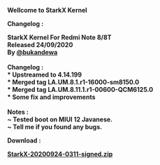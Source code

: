 <p><strong>Wellcome to StarkX Kernel</strong></p>
<p><strong>Changelog :</strong></p>
<p><strong>StarkX Kernel For Redmi Note 8/8T<br />Released 24/09/2020<br />By <a href="https://web.telegram.org/#/im?p=%40bukandewa">@bukandewa</a></strong><strong><br /><br />Changelog :<br />* Upstreamed to 4.14.199<br />* Merged tag LA.UM.8.1.r1-16000-sm8150.0<br />* Merged tag LA.UM.8.11.1.r1-00600-QCM6125.0<br />* Some fix and improvements<br /><br />Notes :<br />~ Tested boot on MIUI 12 Javanese.<br />~ Tell me if you found any bugs.</strong></p>
<p><strong>Download :</strong></p>
<p><strong><a href="https://drive.google.com/file/d/1ukmA-xP-f5luXqxrjO--tLa96ZRAlAW6/" target="_blank" rel="noopener">StarkX-20200924-0311-signed.zip</a></strong></p>
